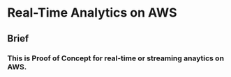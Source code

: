 # Real-Time Analytics on AWS

## Brief
### This is Proof of Concept for real-time or streaming anaytics on AWS. 
